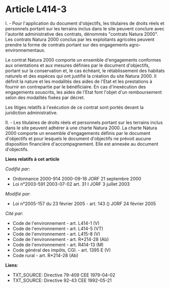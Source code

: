# Article L414-3

I. - Pour l'application du document d'objectifs, les titulaires de droits réels et personnels portant sur les terrains inclus
dans le site peuvent conclure avec l'autorité administrative des contrats, dénommés "contrats Natura 2000". Les contrats
Natura 2000 conclus par les exploitants agricoles peuvent prendre la forme de contrats portant sur des engagements agro-
environnementaux.

Le contrat Natura 2000 comporte un ensemble d'engagements conformes aux orientations et aux mesures définies par le document
d'objectifs, portant sur la conservation et, le cas échéant, le rétablissement des habitats naturels et des espèces qui ont
justifié la création du site Natura 2000. Il définit la nature et les modalités des aides de l'Etat et les prestations à
fournir en contrepartie par le bénéficiaire. En cas d'inexécution des engagements souscrits, les aides de l'Etat font l'objet
d'un remboursement selon des modalités fixées par décret.

Les litiges relatifs à l'exécution de ce contrat sont portés devant la juridiction administrative.

II. - Les titulaires de droits réels et personnels portant sur les terrains inclus dans le site peuvent adhérer à une charte
Natura 2000. La charte Natura 2000 comporte un ensemble d'engagements définis par le document d'objectifs et pour lesquels le
document d'objectifs ne prévoit aucune disposition financière d'accompagnement. Elle est annexée au document d'objectifs.

**Liens relatifs à cet article**

_Codifié par_:

  - Ordonnance 2000-914 2000-09-18 JORF 21 septembre 2000
  - Loi n°2003-591 2003-07-02 art. 31 I JORF 3 juillet 2003

_Modifié par_:

  - Loi n°2005-157 du 23 février 2005 - art. 143 () JORF 24 février 2005

_Cité par_:

  - Code de l'environnement - art. L414-1 (V)
  - Code de l'environnement - art. L414-5 (VT)
  - Code de l'environnement - art. L415-8 (V)
  - Code de l'environnement - art. R*214-28 (Ab)
  - Code de l'environnement - art. R414-13 (M)
  - Code général des impôts, CGI. - art. 1395 E (V)
  - Code rural - art. R*214-28 (Ab)

**Liens**:

  - TXT_SOURCE: Directive 79-409 CEE 1979-04-02
  - TXT_SOURCE: Directive 92-43 CEE 1992-05-21
